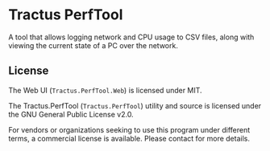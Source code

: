 # Tractus PerfTool

A tool that allows logging network and CPU usage to CSV files, along with viewing the current state of a PC over the network.

## License

The Web UI (`Tractus.PerfTool.Web`) is licensed under MIT.

The Tractus.PerfTool (`Tractus.PerfTool`) utility and source is licensed under the GNU General Public License v2.0.

For vendors or organizations seeking to use this program under different terms, a commercial license is available. Please contact for more details.
